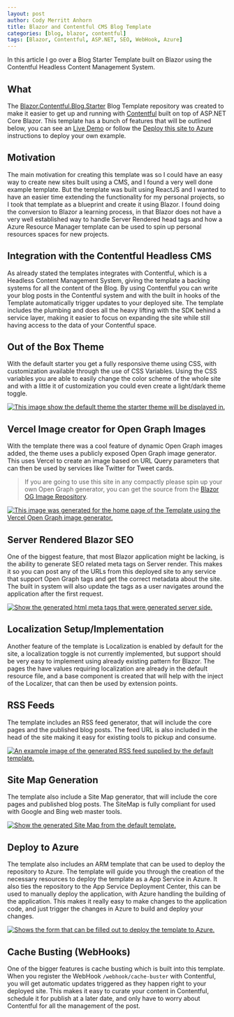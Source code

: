 ```yaml
---
layout: post
author: Cody Merritt Anhorn
title: Blazor and Contentful CMS Blog Template
categories: [blog, blazor, contentful]
tags: [Blazor, Contentful, ASP.NET, SEO, WebHook, Azure]
---
```


In this article I go over a Blog Starter Template built on Blazor using the Contentful Headless Content Management System. 

## What

The <a href="https://github.com/canhorn/Blazor.Contentful.Blog.Starter" target="_blank">Blazor.Contentful.Blog.Starter</a> Blog Template repository was created to make it easier to get up and running with <a href="https://www.contentful.com/" target="_blank">Contentful</a> built on top of ASP.NET Core Blazor. This template has a bunch of features that will be outlined below, you can see an <a href="https://blazor-contentful-blog-starter.azurewebsites.net/" target="_blank">Live Demo</a> or follow the <a href="https://github.com/canhorn/Blazor.Contentful.Blog.Starter#deploy-this-site-to-azure" target="_blank">Deploy this site to Azure</a> instructions to deploy your own example.

## Motivation

The main motivation for creating this template was so I could have an easy way to create new sites built using a CMS, and I found a very well done example template. But the template was built using ReactJS and I wanted to have an easier time extending the functionality for my personal projects, so I took that template as a blueprint and create it using Blazor. I found doing the conversion to Blazor a learning process, in that Blazor does not have a very well established way to handle Server Rendered head tags and how a Azure Resource Manager template can be used to spin up personal resources spaces for new projects.

## Integration with the Contentful Headless CMS

As already stated the templates integrates with Contentful, which is a Headless Content Management System, giving the template a backing systems for all the content of the Blog. By using Contentful you can write your blog posts in the Contentful system and with the built in hooks of the Template automatically trigger updates to your deployed site. The template includes the plumbing and does all the heavy lifting with the SDK behind a service layer, making it easier to focus on expanding the site while still having access to the data of your Contentful space.

## Out of the Box Theme

With the default starter you get a fully responsive theme using CSS, with customization available through the use of CSS Variables. Using the CSS variables you are able to easily change the color scheme of the whole site and with a little it of customization you could even create a light/dark theme toggle.

<a href="/image/Posts/2021-05-29/Theme.png" target="_blank">
    <img src="/image/Posts/2021-05-29/Theme.png" title="This image show the default theme the starter theme will be displayed in." />
</a>

## Vercel Image creator for Open Graph Images

With the template there was a cool feature of dynamic Open Graph images added, the theme uses a publicly exposed Open Graph image generator. This uses Vercel to create an image based on URL Query parameters that can then be used by services like Twitter for Tweet cards.

> If you are going to use this site in any compactly please spin up your own Open Graph generator, you can get the source from the <a href="https://github.com/canhorn/og-image">Blazor OG Image Repository</a>.

<a href="/image/Posts/2021-05-29/VercelOpenGraph.png" target="_blank">
    <img src="/image/Posts/2021-05-29/VercelOpenGraph.png" title="This image was generated for the home page of the Template using the Vercel Open Graph image generator." />
</a>

## Server Rendered Blazor SEO

One of the biggest feature, that most Blazor application might be lacking, is the ability to generate SEO related meta tags on Server render. This makes it so you can post any of the URLs from this deployed site to any service that support Open Graph tags and get the correct metadata about the site. The built in system will also update the tags as a user navigates around the application after the first request.

<a href="/image/Posts/2021-05-29/SEOHtml.png" target="_blank">
    <img src="/image/Posts/2021-05-29/SEOHtml.png" title="Show the generated html meta tags that were generated server side." />
</a>

## Localization Setup/Implementation

Another feature of the template is Localization is enabled by default for the site, a localization toggle is not currently implemented, but support should be very easy to implement using already existing pattern for Blazor. The pages the have values requiring localization are already in the default resource file, and a base component is created that will help with the inject of the Localizer, that can then be used by extension points.

## RSS Feeds

The template includes an RSS feed generator, that will include the core pages and the published blog posts. The feed URL is also included in the head of the site making it easy for existing tools to pickup and consume.

<a href="/image/Posts/2021-05-29/RSSFeed.png" target="_blank">
    <img src="/image/Posts/2021-05-29/RSSFeed.png" title="An example image of the generated RSS feed supplied by the default template." />
</a>

## Site Map Generation

The template also include a Site Map generator, that will include the core pages and published blog posts. The SiteMap is fully compliant for used with Google and Bing web master tools.

<a href="/image/Posts/2021-05-29/SiteMap.png" target="_blank">
    <img src="/image/Posts/2021-05-29/SiteMap.png" title="Show the generated Site Map from the default template." />
</a>

## Deploy to Azure

The template also includes an ARM template that can be used to deploy the repository to Azure. The template will guide you through the creation of the necessary resources to deploy the template as a App Service in Azure. It also ties the repository to the App Service Deployment Center, this can be used to manually deploy the application, with Azure handling the building of the application. This makes it really easy to make changes to the application code, and just trigger the changes in Azure to build and deploy your changes.

<a href="/image/Posts/2021-05-29/DeployToAzure.png" target="_blank">
    <img src="/image/Posts/2021-05-29/DeployToAzure.png" title="Shows the form that can be filled out to deploy the template to Azure." />
</a>

## Cache Busting (WebHooks)

One of the bigger features is cache busting which is built into this template. When you register the WebHook <code>/webhook/cache-buster</code> with Contentful, you will get automatic updates triggered as they happen right to your deployed site. This makes it easy to curate your content in Contentful, schedule it for publish at a later date, and only have to worry about Contentful for all the management of the post.
